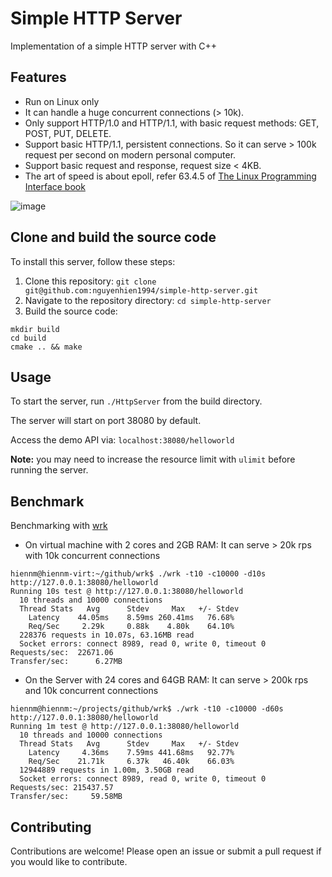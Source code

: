 # Simple HTTP Server

Implementation of a simple HTTP server with C++

## Features
- Run on Linux only
- It can handle a huge concurrent connections (> 10k).
- Only support HTTP/1.0 and HTTP/1.1, with basic request methods: GET, POST, PUT, DELETE.
- Support basic HTTP/1.1, persistent connections. So it can serve > 100k request per second on modern personal computer.
- Support basic request and response, request size < 4KB.
- The art of speed is about epoll, refer 63.4.5 of [The Linux Programming Interface book](https://sciencesoftcode.files.wordpress.com/2018/12/the-linux-programming-interface-michael-kerrisk-1.pdf)

![image](https://user-images.githubusercontent.com/13882316/222970282-075dc738-0847-4eab-aff3-fdf179f9b329.png)

## Clone and build the source code

To install this server, follow these steps:

1. Clone this repository: `git clone git@github.com:nguyenhien1994/simple-http-server.git`
2. Navigate to the repository directory: `cd simple-http-server`
3. Build the source code:
```
mkdir build
cd build
cmake .. && make
```

## Usage

To start the server, run `./HttpServer` from the build directory.

The server will start on port 38080 by default.

Access the demo API via: `localhost:38080/helloworld`

**Note:** you may need to increase the resource limit with `ulimit` before running the server.

## Benchmark
Benchmarking with [wrk](https://github.com/wg/wrk)

- On virtual machine with 2 cores and 2GB RAM: It can serve > 20k rps with 10k concurrent connections

```
hiennm@hiennm-virt:~/github/wrk$ ./wrk -t10 -c10000 -d10s http://127.0.0.1:38080/helloworld
Running 10s test @ http://127.0.0.1:38080/helloworld
  10 threads and 10000 connections
  Thread Stats   Avg      Stdev     Max   +/- Stdev
    Latency    44.05ms    8.59ms 260.41ms   76.68%
    Req/Sec     2.29k     0.88k    4.80k    64.10%
  228376 requests in 10.07s, 63.16MB read
  Socket errors: connect 8989, read 0, write 0, timeout 0
Requests/sec:  22671.06
Transfer/sec:      6.27MB
```

- On the Server with 24 cores and 64GB RAM: It can serve > 200k rps and 10k concurrent connections

```
hiennm@hiennm:~/projects/github/wrk$ ./wrk -t10 -c10000 -d60s http://127.0.0.1:38080/helloworld
Running 1m test @ http://127.0.0.1:38080/helloworld
  10 threads and 10000 connections
  Thread Stats   Avg      Stdev     Max   +/- Stdev
    Latency     4.36ms    7.59ms 441.68ms   92.77%
    Req/Sec    21.71k     6.37k   46.40k    66.03%
  12944889 requests in 1.00m, 3.50GB read
  Socket errors: connect 8989, read 0, write 0, timeout 0
Requests/sec: 215437.57
Transfer/sec:     59.58MB
```

## Contributing

Contributions are welcome! Please open an issue or submit a pull request if you would like to contribute.
